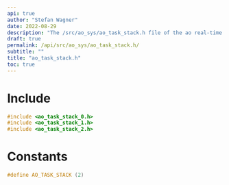 ```yaml
---
api: true
author: "Stefan Wagner"
date: 2022-08-29
description: "The /src/ao_sys/ao_task_stack.h file of the ao real-time operating system."
draft: true
permalink: /api/src/ao_sys/ao_task_stack.h/
subtitle: ""
title: "ao_task_stack.h"
toc: true
---
```


# Include

```c
#include <ao_task_stack_0.h>
#include <ao_task_stack_1.h>
#include <ao_task_stack_2.h>
```

# Constants

```c
#define AO_TASK_STACK (2)
```

